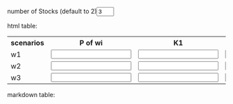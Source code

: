 
<head>
<title>solver for financial Math</title>
<script src="fm.js" type="text/javascript"></script>

</head>

<div>
<label> number of Stocks (default to 2)</label><input type="number" value="3" min="1" max="5" id="stock_num", class="bttn" style="width:40px"/>


html table:


<table>
<tr>
    <th>scenarios</th>
    <th>P of wi</th>
    <th>K1</th>
    <th>K2</th>
</tr>
<tr>
    <td>w1</td>
    <td><input class="decInput" id="p1"></td>
    <td><input class="decInput" id="k11"></td>
    <td><input class="decInput" id="k21"></td>
</tr>
<tr>
    <td>w2</td>
    <td><input class="decInput" id="p2"></td>
    <td><input class="decInput" id="k12"></td>
    <td><input class="decInput" id="k22"></td>
</tr>
<tr>
    <td>w3</td>
    <td><input class="decInput" id="p3"></td>
    <td><input class="decInput" id="k13"></td>
    <td><input class="decInput" id="k23"></td>
</tr>

</table>

</div>




markdown table: